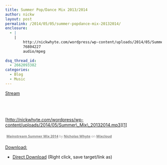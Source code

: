 ```yaml
---
title: Summer Pop/Dance Mix 2013/2014
author: nickw
layout: post
permalink: /2014/05/05/summer-popdance-mix-20132014/
enclosure:
  - |
    |
        http://nickwhyte.com/wordpress/wp-content/uploads/2014/05/Summer_Mix_20132014.mp3
        76804227
        audio/mpeg
        
dsq_thread_id:
  - 2662093382
categories:
  - Blog
  - Music
---
```

<span style="text-decoration: underline;">Stream</span><audio class="wp-audio-shortcode" id="audio-1331-4" preload="none" style="width: 100%; visibility: hidden;" controls="controls"><source type="audio/mpeg" src="http://nickwhyte.com/wordpress/wp-content/uploads/2014/05/Summer\_Mix\_20132014.mp3?_=4" />

[http://nickwhyte.com/wordpress/wp-content/uploads/2014/05/Summer\_Mix\_20132014.mp3][1]</audio> 





<div style="clear: both; height: 3px; width: 652px;">
</div>

<p style="display: block; font-size: 11px; font-family: 'Open Sans', Helvetica, Arial, sans-serif; margin: 0px; padding: 3px 4px; color: #999999; width: 652px;">
  <a style="color: #808080; font-weight: bold;" href="http://www.mixcloud.com/nicholas-whyte/mainstream-summer-mix-2014/?utm_source=widget&amp;utm_medium=web&amp;utm_campaign=base_links&amp;utm_term=resource_link" target="_blank">Mainstream Summer Mix 2014</a> by <a style="color: #808080; font-weight: bold;" href="http://www.mixcloud.com/nicholas-whyte/?utm_source=widget&amp;utm_medium=web&amp;utm_campaign=base_links&amp;utm_term=profile_link" target="_blank">Nicholas Whyte</a> on <a style="color: #808080; font-weight: bold;" href="http://www.mixcloud.com/?utm_source=widget&utm_medium=web&utm_campaign=base_links&utm_term=homepage_link" target="_blank"> Mixcloud</a>
</p>

<div style="clear: both; height: 3px; width: 652px;">
</div>

<span style="text-decoration: underline;">Download:</span>

  * [Direct Download][1] (Right click, save target/link as)

 [1]: http://nickwhyte.com/wordpress/wp-content/uploads/2014/05/Summer_Mix_20132014.mp3